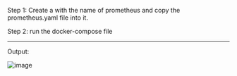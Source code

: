 Step 1: Create a with the name of prometheus and copy the prometheus.yaml file into it.

Step 2: run the docker-compose file

--------------------------------------------------------------------------------------------------------------------------------------------------------

Output: 

![image](https://user-images.githubusercontent.com/32194294/169843935-ae76a065-9a6f-426d-8f95-4ce1c92a2b9b.png)


